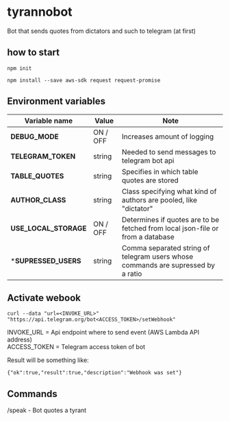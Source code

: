 # tyrannobot
Bot that sends quotes from dictators and such to telegram (at first)

## how to start

```
npm init
```

```
npm install --save aws-sdk request request-promise
```
## Environment variables

Variable name | Value | Note
--- | --- | ---
**DEBUG_MODE** | ON / OFF | Increases amount of logging
**TELEGRAM_TOKEN** | string | Needed to send messages to telegram bot api
**TABLE_QUOTES** | string | Specifies in which table quotes are stored
**AUTHOR_CLASS** | string | Class specifying what kind of authors are pooled, like "dictator"
**USE_LOCAL_STORAGE** | ON / OFF | Determines if quotes are to be fetched from local json-file or from a database
***SUPRESSED_USERS** | string | Comma separated string of telegram users whose commands are supressed by a ratio

## Activate webook

```
curl --data "url=<INVOKE_URL>" "https://api.telegram.org/bot<ACCESS_TOKEN>/setWebhook"
```

INVOKE_URL = Api endpoint where to send event (AWS Lambda API address)<br />
ACCESS_TOKEN = Telegram access token of bot

Result will be something like:

```
{"ok":true,"result":true,"description":"Webhook was set"}
```

## Commands

/speak - Bot quotes a tyrant